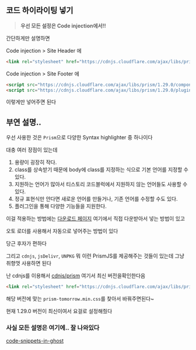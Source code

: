 
## 코드 하이라이팅 넣기
> **우선 모든 설정은 Code injection에서!!**

간단하게만 설명하면

Code injection > Site Header 에
```html
<link rel="stylesheet" href="https://cdnjs.cloudflare.com/ajax/libs/prism/1.29.0/themes/prism-tomorrow.min.css" integrity="sha512-vswe+cgvic/XBoF1OcM/TeJ2FW0OofqAVdCZiEYkd6dwGXthvkSFWOoGGJgS2CW70VK5dQM5Oh+7ne47s74VTg==" crossorigin="anonymous" referrerpolicy="no-referrer" />
```
Code injection > Site Footer 에
```html
<script src="https://cdnjs.cloudflare.com/ajax/libs/prism/1.29.0/components/prism-core.min.js" integrity="sha512-9khQRAUBYEJDCDVP2yw3LRUQvjJ0Pjx0EShmaQjcHa6AXiOv6qHQu9lCAIR8O+/D8FtaCoJ2c0Tf9Xo7hYH01Q==" crossorigin="anonymous" referrerpolicy="no-referrer"></script>
<script src="https://cdnjs.cloudflare.com/ajax/libs/prism/1.29.0/plugins/autoloader/prism-autoloader.min.js" integrity="sha512-SkmBfuA2hqjzEVpmnMt/LINrjop3GKWqsuLSSB3e7iBmYK7JuWw4ldmmxwD9mdm2IRTTi0OxSAfEGvgEi0i2Kw==" crossorigin="anonymous" referrerpolicy="no-referrer"></script>
```

이렇게만 넣어주면 된다

## 부연 설명..

우선 사용한 것은 `Prism`으로 다양한 Syntax highlighter 중 하나이다

대충 여러 장점이 있는데
1. 용량이 굉장히 작다.
2. class를 상속받기 때문에 body에 class를 지정하는 식으로 기본 언어를 지정할 수 있다.
3. 지원하는 언어가 많아서 티스토리 코드블럭에서 지원하지 않는 언어들도 사용할 수 있다.
4. 정규 표현식만 안다면 새로운 언어를 만들거나, 기존 언어를 수정할 수도 있다.
5. 플러그인을 통해 다양한 기능들을 지원한다.

이걸 적용하는 방법에는 
[다운로드 페이지](https://prismjs.com/download.html)
여기에서 직접 다운받아서 넣는 방법이 있고

오토 로더를 사용해서 자동으로 넣어주는 방법이 있다

당근 후자가 편하다

그리고 `cdnjs`,  `jsDelivr`, `UNPKG` 뭐 이런 PrismJS를 제공해주는 것들이 있는데 그냥 취향껏 사용하면 된다

난 cdnjs를 이용해서
[cdnjs/prism](https://cdnjs.com/libraries/prism)
여기서 최신 버전을확인한다음 
```html
<link rel="stylesheet" href="https://cdnjs.cloudflare.com/ajax/libs/prism/1.29.0/themes/prism-tomorrow.min.css" integrity="sha512-vswe+cgvic/XBoF1OcM/TeJ2FW0OofqAVdCZiEYkd6dwGXthvkSFWOoGGJgS2CW70VK5dQM5Oh+7ne47s74VTg==" crossorigin="anonymous" referrerpolicy="no-referrer" />
```
해당 버전에 맞는 `prism-tomorrow.min.css`를 찾아서 바꿔주면된다~

현재 1.29.0 버전이 최신이여서 요걸로 설정해줬다


### 사실 모든 설명은 여기에.. 잘 나와있다
[code-snippets-in-ghost](https://ghost.org/tutorials/code-snippets-in-ghost/)